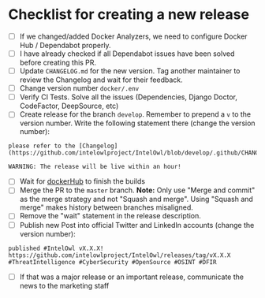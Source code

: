 # Checklist for creating a new release

- [ ] If we changed/added Docker Analyzers, we need to configure Docker Hub / Dependabot properly.
- [ ] I have already checked if all Dependabot issues have been solved before creating this PR.
- [ ] Update `CHANGELOG.md` for the new version. Tag another maintainer to review the Changelog and wait for their feedback.
- [ ] Change version number `docker/.env`
- [ ] Verify CI Tests. Solve all the issues (Dependencies, Django Doctor, CodeFactor, DeepSource, etc)
- [ ] Create release for the branch `develop`. Remember to prepend a `v` to the version number.
      Write the following statement there (change the version number):

```commandline
please refer to the [Changelog](https://github.com/intelowlproject/IntelOwl/blob/develop/.github/CHANGELOG.md#v331)

WARNING: The release will be live within an hour!
```

- [ ] Wait for [dockerHub](https://hub.docker.com/repository/docker/intelowlproject/intelowl) to finish the builds
- [ ] Merge the PR to the `master` branch. **Note:** Only use "Merge and commit" as the merge strategy and not "Squash and merge". Using "Squash and merge" makes history between branches misaligned.
- [ ] Remove the "wait" statement in the release description.
- [ ] Publish new Post into official Twitter and LinkedIn accounts (change the version number):
```commandline
published #IntelOwl vX.X.X! https://github.com/intelowlproject/IntelOwl/releases/tag/vX.X.X #ThreatIntelligence #CyberSecurity #OpenSource #OSINT #DFIR
```
- [ ] If that was a major release or an important release, communicate the news to the marketing staff